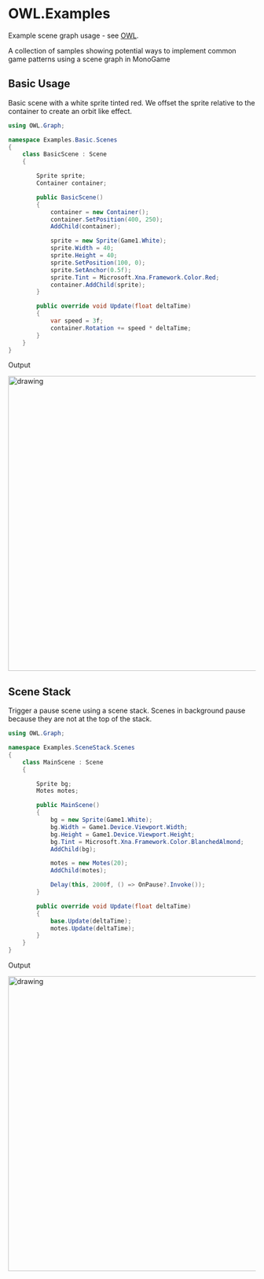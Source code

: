 # OWL.Examples
Example scene graph usage - see [OWL](https://github.com/Owlzy/OWL).

A collection of samples showing potential ways to implement common game patterns using a scene graph in MonoGame

## Basic Usage

Basic scene with a white sprite tinted red. We offset the sprite relative to the container to create an orbit like effect.

```csharp
using OWL.Graph;

namespace Examples.Basic.Scenes
{
    class BasicScene : Scene
    {

        Sprite sprite;
        Container container;

        public BasicScene()
        {
            container = new Container();
            container.SetPosition(400, 250);
            AddChild(container);

            sprite = new Sprite(Game1.White);
            sprite.Width = 40;
            sprite.Height = 40;
            sprite.SetPosition(100, 0);
            sprite.SetAnchor(0.5f);
            sprite.Tint = Microsoft.Xna.Framework.Color.Red;
            container.AddChild(sprite);
        }

        public override void Update(float deltaTime)
        {
            var speed = 3f;
            container.Rotation += speed * deltaTime;
        }
    }
}

```

Output

<img src="https://cdn.discordapp.com/attachments/483046185997697037/962803376100347914/RedOrbit.gif" alt="drawing" width="600"/>

## Scene Stack

Trigger a pause scene using a scene stack. Scenes in background pause because they are not at the top of the stack.

```csharp
using OWL.Graph;

namespace Examples.SceneStack.Scenes
{
    class MainScene : Scene
    {

        Sprite bg;
        Motes motes;

        public MainScene()
        {
            bg = new Sprite(Game1.White);
            bg.Width = Game1.Device.Viewport.Width;
            bg.Height = Game1.Device.Viewport.Height;
            bg.Tint = Microsoft.Xna.Framework.Color.BlanchedAlmond;
            AddChild(bg);

            motes = new Motes(20);
            AddChild(motes);

            Delay(this, 2000f, () => OnPause?.Invoke());
        }

        public override void Update(float deltaTime)
        { 
            base.Update(deltaTime);
            motes.Update(deltaTime);
        }
    }
}
```

Output

<img src="https://cdn.discordapp.com/attachments/483046185997697037/964337178350071808/scenestack.gif" alt="drawing" width="600"/>
